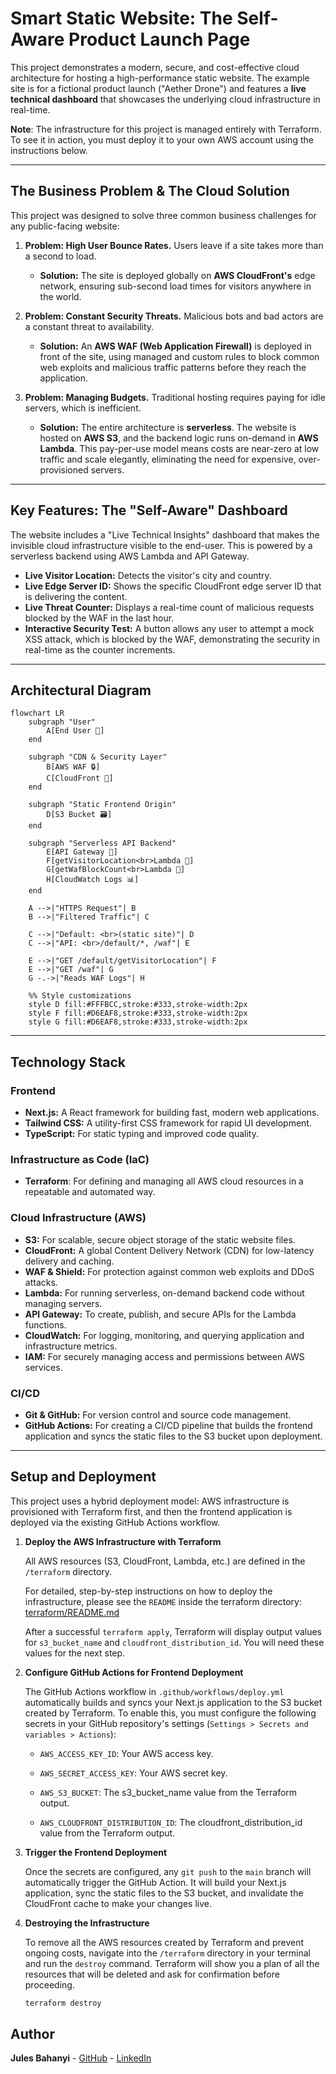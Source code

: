 # Smart Static Website: The Self-Aware Product Launch Page

This project demonstrates a modern, secure, and cost-effective cloud architecture for hosting a high-performance static website. The example site is for a fictional product launch ("Aether Drone") and features a **live technical dashboard** that showcases the underlying cloud infrastructure in real-time.

**Note**: The infrastructure for this project is managed entirely with Terraform. To see it in action, you must deploy it to your own AWS account using the instructions below.

---

## The Business Problem & The Cloud Solution

This project was designed to solve three common business challenges for any public-facing website:

1. **Problem: High User Bounce Rates.** Users leave if a site takes more than a second to load.
    * **Solution:** The site is deployed globally on **AWS CloudFront's** edge network, ensuring sub-second load times for visitors anywhere in the world.

2. **Problem: Constant Security Threats.** Malicious bots and bad actors are a constant threat to availability.
    * **Solution:** An **AWS WAF (Web Application Firewall)** is deployed in front of the site, using managed and custom rules to block common web exploits and malicious traffic patterns before they reach the application.

3. **Problem: Managing Budgets.** Traditional hosting requires paying for idle servers, which is inefficient.
    * **Solution:** The entire architecture is **serverless**. The website is hosted on **AWS S3**, and the backend logic runs on-demand in **AWS Lambda**. This pay-per-use model means costs are near-zero at low traffic and scale elegantly, eliminating the need for expensive, over-provisioned servers.

---

## Key Features: The "Self-Aware" Dashboard

The website includes a "Live Technical Insights" dashboard that makes the invisible cloud infrastructure visible to the end-user. This is powered by a serverless backend using AWS Lambda and API Gateway.

* **Live Visitor Location:** Detects the visitor's city and country.
* **Live Edge Server ID:** Shows the specific CloudFront edge server ID that is delivering the content.
* **Live Threat Counter:** Displays a real-time count of malicious requests blocked by the WAF in the last hour.
* **Interactive Security Test:** A button allows any user to attempt a mock XSS attack, which is blocked by the WAF, demonstrating the security in real-time as the counter increments.

---

## Architectural Diagram
```mermaid
flowchart LR
    subgraph "User"
        A[End User 🧑]
    end

    subgraph "CDN & Security Layer"
        B[AWS WAF 🔒]
        C[CloudFront 🚀]
    end

    subgraph "Static Frontend Origin"
        D[S3 Bucket 🗃️]
    end

    subgraph "Serverless API Backend"
        E[API Gateway 🔗]
        F[getVisitorLocation<br>Lambda 🐑]
        G[getWafBlockCount<br>Lambda 🐑]
        H[CloudWatch Logs 📊]
    end

    A -->|"HTTPS Request"| B
    B -->|"Filtered Traffic"| C

    C -->|"Default: <br>(static site)"| D
    C -->|"API: <br>/default/*, /waf"| E

    E -->|"GET /default/getVisitorLocation"| F
    E -->|"GET /waf"| G
    G -.->|"Reads WAF Logs"| H

    %% Style customizations
    style D fill:#FFFBCC,stroke:#333,stroke-width:2px
    style F fill:#D6EAF8,stroke:#333,stroke-width:2px
    style G fill:#D6EAF8,stroke:#333,stroke-width:2px
```
---

## Technology Stack

### Frontend

* **Next.js:** A React framework for building fast, modern web applications.
* **Tailwind CSS:** A utility-first CSS framework for rapid UI development.
* **TypeScript:** For static typing and improved code quality.

### Infrastructure as Code (IaC)

* **Terraform**: For defining and managing all AWS cloud resources in a repeatable and automated way.

### Cloud Infrastructure (AWS)

* **S3:** For scalable, secure object storage of the static website files.
* **CloudFront:** A global Content Delivery Network (CDN) for low-latency delivery and caching.
* **WAF & Shield:** For protection against common web exploits and DDoS attacks.
* **Lambda:** For running serverless, on-demand backend code without managing servers.
* **API Gateway:** To create, publish, and secure APIs for the Lambda functions.
* **CloudWatch:** For logging, monitoring, and querying application and infrastructure metrics.
* **IAM:** For securely managing access and permissions between AWS services.

### CI/CD

* **Git & GitHub:** For version control and source code management.
* **GitHub Actions:** For creating a CI/CD pipeline that builds the frontend application and syncs the static files to the S3 bucket upon deployment.

---

## Setup and Deployment

This project uses a hybrid deployment model: AWS infrastructure is provisioned with Terraform first, and then the frontend application is deployed via the existing GitHub Actions workflow.

1. **Deploy the AWS Infrastructure with Terraform**

    All AWS resources (S3, CloudFront, Lambda, etc.) are defined in the ``/terraform`` directory.

   For detailed, step-by-step instructions on how to deploy the infrastructure, please see the ``README`` inside the terraform directory: [terraform/README.md](./terraform/README.md)

   After a successful ``terraform apply``, Terraform will display output values for ``s3_bucket_name`` and ``cloudfront_distribution_id``. You will need these values for the next step.

2. **Configure GitHub Actions for Frontend Deployment**

    The GitHub Actions workflow in ``.github/workflows/deploy.yml`` automatically builds and syncs your Next.js application to the S3 bucket created by Terraform. To enable this, you must configure the following secrets in your GitHub repository's settings (``Settings > Secrets and variables > Actions``):

    * ``AWS_ACCESS_KEY_ID``: Your AWS access key.

    * ``AWS_SECRET_ACCESS_KEY``: Your AWS secret key.

    * ``AWS_S3_BUCKET``: The s3_bucket_name value from the Terraform output.

    * ``AWS_CLOUDFRONT_DISTRIBUTION_ID``: The cloudfront_distribution_id value from the Terraform output.

3. **Trigger the Frontend Deployment**

    Once the secrets are configured, any ``git push`` to the ``main`` branch will automatically trigger the GitHub Action. It will build your Next.js application, sync the static files to the S3 bucket, and invalidate the CloudFront cache to make your changes live.

4. **Destroying the Infrastructure**

    To remove all the AWS resources created by Terraform and prevent ongoing costs, navigate into the ``/terraform`` directory in your terminal and run the ``destroy`` command. Terraform will show you a plan of all the resources that will be deleted and ask for confirmation before proceeding.

    ```bash
    terraform destroy
    ```

## Author

**Jules Bahanyi** - [GitHub](https://github.com/jujubear24]) - [LinkedIn](https://www.linkedin.com/in/jules-bahanyi/)